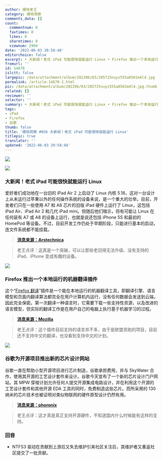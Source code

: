 ```yaml
---
author: 硬核老王
category: 硬核观察
comments_data: []
count:
  commentnum: 0
  favtimes: 0
  likes: 0
  sharetimes: 0
  viewnum: 2994
date: '2022-06-03 20:58:48'
editorchoice: false
excerpt: • 大新闻！老式 iPad 可能很快就能运行 Linux • Firefox 推出一个本地运行的机器翻译插件 • 谷歌为开源项目推出新的芯片设计网站
fromurl: ''
id: 14670
islctt: false
largepic: /data/attachment/album/202206/03/205725nuyz555a8501m4l4.jpg
permalink: /article-14670-1.html
pic: /data/attachment/album/202206/03/205725nuyz555a8501m4l4.jpg.thumb.jpg
related: []
reviewer: ''
selector: ''
summary: • 大新闻！老式 iPad 可能很快就能运行 Linux • Firefox 推出一个本地运行的机器翻译插件 • 谷歌为开源项目推出新的芯片设计网站
tags:
- iPad
- Firefox
- 谷歌
thumb: false
title: '硬核观察 #656 大新闻！老式 iPad 可能很快就能运行 Linux'
titlepic: true
translator: ''
updated: '2022-06-03 20:58:48'
---
```


![](/data/attachment/album/202206/03/205725nuyz555a8501m4l4.jpg)


![](/data/attachment/album/202206/03/205744nz81vbhn8nz8ngvg.jpg)


### 大新闻！老式 iPad 可能很快就能运行 Linux


爱好者们成功地在一台旧的 iPad Air 2 上启动了 Linux 内核 5.18，这对一台设计上从未运行过苹果以外的任何操作系统的设备来说，是一个重大的壮举。目前，开发者们只在一些使用 A7 和 A8 芯片的旧版 iPad 硬件上运行了 Linux，这包括 iPad Air、iPad Air 2 和几代 iPad mini。但随后他们暗示，将有可能让 Linux 在任何装有 A7 或 A8 的设备上运行，也就是说还包括 iPhone 5S 和最初的 HomePod 等设备。不过，目前开发工作仍处于早期阶段，只能进行基本的启动，连文件系统都不能挂载。



> 
> **[消息来源：Arstechnica](https://arstechnica.com/gadgets/2022/06/developers-get-linux-up-and-running-on-old-ipad-air-2-hardware/)**
> 
> 
> 



> 
> 老王点评：这真是一个突破，可以让那些老旧得无法升级、没有支持的 iPad、iPhone 变成有趣的设备。
> 
> 
> 


![](/data/attachment/album/202206/03/205757a4sslsm40kxlkmks.jpg)


### Firefox 推出一个本地运行的机器翻译插件


这个“[Firefox 翻译](https://addons.mozilla.org/en-US/firefox/addon/firefox-translations/)”插件是一个能在本地运行的机器翻译工具，即翻译引擎、语言模型和页面内翻译算法都完全在用户计算机内运行，没有任何数据会发送到云端，因此完全保密。第一次翻译一种语言时，它需要下载一些支持性资源，以及改进的语言模型，但实际的翻译工作是在用户自己的电脑上执行基于机器学习的过程。



> 
> **[消息来源：Mozilla](https://blog.mozilla.org/en/mozilla/local-translation-add-on-project-bergamot/)**
> 
> 
> 



> 
> 老王点评：这个插件目前支持的语言并不多，由于是欧盟资助的项目，目前还不支持中文的翻译，也没看到支持中文的计划。
> 
> 
> 


![](/data/attachment/album/202206/03/205815yojoo3ulkko2tak2.jpg)


### 谷歌为开源项目推出新的芯片设计网站


谷歌一直在帮助小型开源项目进行芯片制造，谷歌承担费用，并与 SkyWater 合作，使用其开源的工艺设计套件来设计。谷歌今天宣布了一个新的芯片设计门户网站，其 MPW 穿梭计划允许任何人提交开源集成电路设计，并在利用这个开源的工艺设计套件和其他开源 EDA 工具的同时，免费制造这些芯片。而所采用的 130 纳米的芯片技术也被证明对类似物联网的硬件原型设计仍然有用。



> 
> **[消息来源：phoronix](https://www.phoronix.com/scan.php?page=news_item&px=Google-Open-Silicon-Portal)**
> 
> 
> 



> 
> 老王点评：这才真是真正支持开源硬件，不知道国内什么时候能有这样的支持。
> 
> 
> 


### 回音


* NTFS3 驱动在贡献到上游后又失去维护引来社区关注后，其维护者又重返社区提交了一批贡献。